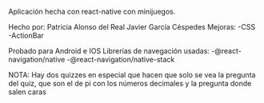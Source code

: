 Aplicación hecha con react-native con minijuegos.

Hecho por: 
Patricia Alonso del Real
Javier García Céspedes
Mejoras:
-CSS
-ActionBar

Probado para Android e IOS
Librerías de navegación usadas: 
-@react-navigation/native
-@react-navigation/native-stack


NOTA:
Hay dos quizzes en especial que hacen que solo se vea la pregunta del quiz,
que son el de pi con los números decimales y la pregunta donde salen caras
